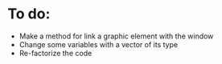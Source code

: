 # To do:
- Make a method for link a graphic element with the window
- Change some variables with a vector of its type
- Re-factorize the code
